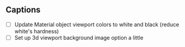 Captions
--------

- [ ] Update Material object viewport colors to white and black (reduce white's hardness)
- [ ] Set up 3d viewport background image option a little

